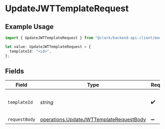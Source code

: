 # UpdateJWTTemplateRequest

## Example Usage

```typescript
import { UpdateJWTTemplateRequest } from "@clerk/backend-api-client/models/operations";

let value: UpdateJWTTemplateRequest = {
  templateId: "<id>",
};
```

## Fields

| Field                                                                                              | Type                                                                                               | Required                                                                                           | Description                                                                                        |
| -------------------------------------------------------------------------------------------------- | -------------------------------------------------------------------------------------------------- | -------------------------------------------------------------------------------------------------- | -------------------------------------------------------------------------------------------------- |
| `templateId`                                                                                       | *string*                                                                                           | :heavy_check_mark:                                                                                 | The ID of the JWT template to update                                                               |
| `requestBody`                                                                                      | [operations.UpdateJWTTemplateRequestBody](../../models/operations/updatejwttemplaterequestbody.md) | :heavy_minus_sign:                                                                                 | N/A                                                                                                |